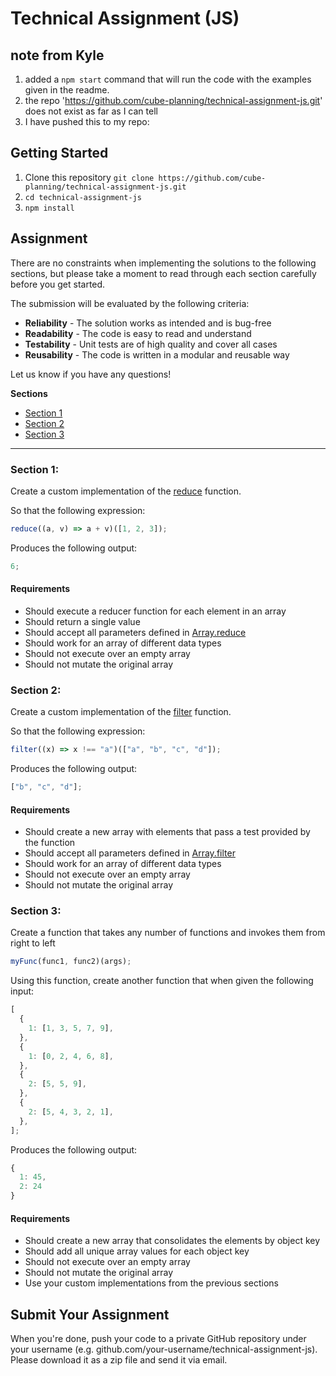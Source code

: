 # Technical Assignment (JS)

## note from Kyle

1. added a `npm start` command that will run the code with the examples given in the readme.
2. the repo 'https://github.com/cube-planning/technical-assignment-js.git' does not exist as far as I can tell
3. I have pushed this to my repo: 

## Getting Started

1. Clone this repository `git clone https://github.com/cube-planning/technical-assignment-js.git`
2. `cd technical-assignment-js`
3. `npm install`

## Assignment

There are no constraints when implementing the solutions to the following sections, but please take a moment to read through each section carefully before you get started.

The submission will be evaluated by the following criteria:

- **Reliability** - The solution works as intended and is bug-free
- **Readability** - The code is easy to read and understand
- **Testability** - Unit tests are of high quality and cover all cases
- **Reusability** - The code is written in a modular and reusable way

Let us know if you have any questions!

**Sections**

- [Section 1](#section-1)
- [Section 2](#section-2)
- [Section 3](#section-3)

---

### Section 1:

Create a custom implementation of the [reduce](https://developer.mozilla.org/en-US/docs/Web/JavaScript/Reference/Global_Objects/Array/Reduce) function.

So that the following expression:

```js
reduce((a, v) => a + v)([1, 2, 3]);
```

Produces the following output:

```js
6;
```

#### Requirements

- Should execute a reducer function for each element in an array
- Should return a single value
- Should accept all parameters defined in [Array.reduce](https://developer.mozilla.org/en-US/docs/Web/JavaScript/Reference/Global_Objects/Array/Reduce)
- Should work for an array of different data types
- Should not execute over an empty array
- Should not mutate the original array

### Section 2:

Create a custom implementation of the [filter](https://developer.mozilla.org/en-US/docs/Web/JavaScript/Reference/Global_Objects/Array/filter) function.

So that the following expression:

```js
filter((x) => x !== "a")(["a", "b", "c", "d"]);
```

Produces the following output:

```js
["b", "c", "d"];
```

#### Requirements

- Should create a new array with elements that pass a test provided by the function
- Should accept all parameters defined in [Array.filter](https://developer.mozilla.org/en-US/docs/Web/JavaScript/Reference/Global_Objects/Array/filter)
- Should work for an array of different data types
- Should not execute over an empty array
- Should not mutate the original array

### Section 3:

Create a function that takes any number of functions and invokes them from right to left

```js
myFunc(func1, func2)(args);
```

Using this function, create another function that when given the following input:

```js
[
  {
    1: [1, 3, 5, 7, 9],
  },
  {
    1: [0, 2, 4, 6, 8],
  },
  {
    2: [5, 5, 9],
  },
  {
    2: [5, 4, 3, 2, 1],
  },
];
```

Produces the following output:

```js
{
  1: 45,
  2: 24
}
```

#### Requirements

- Should create a new array that consolidates the elements by object key
- Should add all unique array values for each object key
- Should not execute over an empty array
- Should not mutate the original array
- Use your custom implementations from the previous sections

## Submit Your Assignment

When you're done, push your code to a private GitHub repository under your username (e.g. github.com/your-username/technical-assignment-js). Please download it as a zip file and send it via email.
